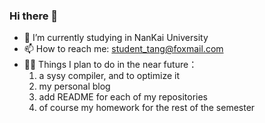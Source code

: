 ### Hi there 👋
- 🌱 I’m currently studying in NanKai University
- 📫 How to reach me: student_tang@foxmail.com
- 🧑‍💻 Things I plan to do in the near future：
  1. a sysy compiler, and to optimize it
  2. my personal blog
  3. add README for each of my repositories
  4. of course my homework for the rest of the semester

<!--
**easymoneysnipertang/easymoneysnipertang** is a ✨ _special_ ✨ repository because its `README.md` (this file) appears on your GitHub profile.

Here are some ideas to get you started:

- 🔭 I’m currently working on ...
- 🌱 I’m currently learning ...
- 👯 I’m looking to collaborate on ...
- 🤔 I’m looking for help with ...
- 💬 Ask me about ...
- 📫 How to reach me: ...
- 😄 Pronouns: ...
- ⚡ Fun fact: ...
-->
